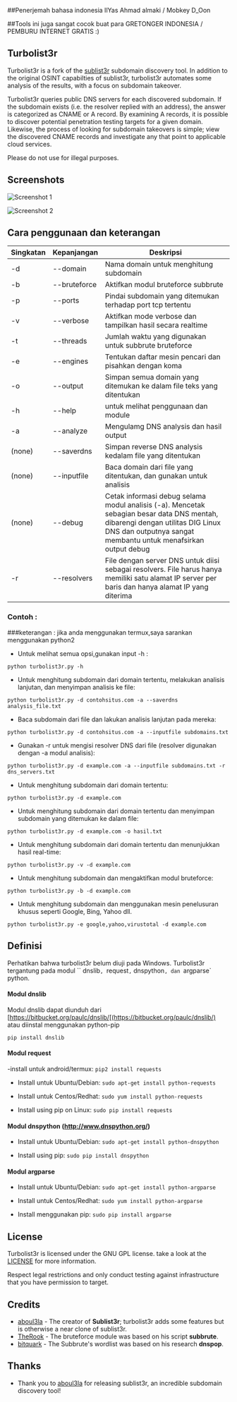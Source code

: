 ##Penerjemah bahasa indonesia 
IlYas Ahmad almaki / Mobkey D_Oon

##Tools ini juga sangat cocok buat para GRETONGER INDONESIA / PEMBURU INTERNET GRATIS :)

## Turbolist3r

Turbolist3r is a fork of the [sublist3r](https://github.com/aboul3la/sublist3r) subdomain discovery tool. In addition to the original OSINT capabilties of sublist3r, turbolist3r automates some analysis of the results, with a focus on subdomain takeover.

Turbolist3r queries public DNS servers for each discovered subdomain. If the subdomain exists (i.e. the resolver replied with an address), the answer is categorized as CNAME or A record. By examining A records, it is possible to discover potential penetration testing targets for a given domain. Likewise, the process of looking for subdomain takeovers is simple; view the discovered CNAME records and investigate any that point to applicable cloud services.

Please do not use for illegal purposes.

## Screenshots

![Screenshot 1](https://cp270.files.wordpress.com/2019/01/turbo-lister.png)

![Screenshot 2](https://cp270.files.wordpress.com/2018/01/turbo_analysis.png)

## Cara penggunaan dan keterangan

Singkatan     |  Kepanjangan  | Deskripsi
------------- | ------------- |-------------
-d            | --domain      | Nama domain untuk menghitung subdomain
-b            | --bruteforce  | Aktifkan modul bruteforce subbrute
-p            | --ports       | Pindai subdomain yang ditemukan terhadap port tcp tertentu
-v            | --verbose     | Aktifkan mode verbose dan tampilkan hasil secara realtime
-t            | --threads     | Jumlah waktu yang digunakan untuk subbrute bruteforce
-e            | --engines     | Tentukan daftar mesin pencari dan pisahkan dengan koma
-o            | --output      | Simpan semua domain yang ditemukan ke dalam file teks yang ditentukan
-h            | --help        | untuk melihat penggunaan dan module
-a            | --analyze     | Mengulamg DNS analysis dan hasil output
(none)        | --saverdns    | Simpan reverse DNS analysis kedalam file yang ditentukan
(none)        | --inputfile   | Baca domain dari file yang ditentukan, dan gunakan untuk analisis
(none)        | --debug       | Cetak informasi debug selama modul analisis (-a). Mencetak sebagian besar data DNS mentah, dibarengi dengan utilitas DIG Linux DNS dan outputnya sangat membantu untuk menafsirkan output debug
-r            | --resolvers   | File dengan server DNS untuk diisi sebagai resolvers. File harus hanya memiliki satu alamat IP server per baris dan hanya alamat IP yang diterima

### Contoh :

###keterangan : jika anda menggunakan termux,saya sarankan menggunakan python2

* Untuk melihat semua opsi,gunakan input -h :

```python turbolist3r.py -h```

* Untuk menghitung subdomain dari domain tertentu, melakukan analisis lanjutan, dan menyimpan analisis ke file:

``python turbolist3r.py -d contohsitus.com -a --saverdns analysis_file.txt``

* Baca subdomain dari file dan lakukan analisis lanjutan pada mereka:

``python turbolist3r.py -d contohsitus.com -a --inputfile subdomains.txt``

* Gunakan -r untuk mengisi resolver DNS dari file (resolver digunakan dengan -a modul analisis):

``python turbolist3r.py -d example.com -a --inputfile subdomains.txt -r dns_servers.txt``

* Untuk menghitung subdomain dari domain tertentu:

``python turbolist3r.py -d example.com``

* Untuk menghitung subdomain dari domain tertentu dan menyimpan subdomain yang ditemukan ke dalam file:

``python turbolist3r.py -d example.com -o hasil.txt``

* Untuk menghitung subdomain dari domain tertentu dan menunjukkan hasil real-time:

``python turbolist3r.py -v -d example.com``

* Untuk menghitung subdomain dan mengaktifkan modul bruteforce:

``python turbolist3r.py -b -d example.com``

* Untuk menghitung subdomain dan menggunakan mesin penelusuran khusus seperti Google, Bing, Yahoo dll.

``python turbolist3r.py -e google,yahoo,virustotal -d example.com``


## Definisi

Perhatikan bahwa turbolist3r belum diuji pada Windows. 
Turbolist3r tergantung pada modul `` dnslib`, `request`,` dnspython`, dan `argparse` python.

#### Modul dnslib 
Modul dnslib dapat diunduh dari [https://bitbucket.org/paulc/dnslib/[(https://bitbucket.org/paulc/dnslib/) 
atau diinstal  menggunakan python-pip

``pip install dnslib``

#### Modul request

-install untuk android/termux:
```pip2 install requests```

- Install untuk Ubuntu/Debian:
```sudo apt-get install python-requests```

- Install untuk Centos/Redhat:
```sudo yum install python-requests```

- Install using pip on Linux:
```sudo pip install requests```

#### Modul dnspython  (http://www.dnspython.org/)

- Install untuk Ubuntu/Debian:
```sudo apt-get install python-dnspython```

- Install using pip:
```sudo pip install dnspython```

#### Modul argparse 

- Install untuk Ubuntu/Debian:
```sudo apt-get install python-argparse```

- Install untuk Centos/Redhat:
```sudo yum install python-argparse``` 

- Install menggunakan pip:
```sudo pip install argparse```

## License

Turbolist3r is licensed under the GNU GPL license. take a look at the [LICENSE](https://github.com/fleetcaptain/Turbolist3r/blob/master/LICENSE) for more information.

Respect legal restrictions and only conduct testing against infrastructure that you have permission to target.

## Credits

* [aboul3la](https://github.com/aboul3la/sublist3r) - The creator of **Sublist3r**; turbolist3r adds some features but is otherwise a near clone of sublist3r. 
* [TheRook](https://github.com/TheRook/) - The bruteforce module was based on his script **subbrute**.
* [bitquark](https://github.com/bitquark) - The Subbrute's wordlist was based on his research **dnspop**.

## Thanks

* Thank you to [aboul3la](https://github.com/aboul3la/) for releasing sublist3r, an incredible subdomain discovery tool!
